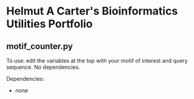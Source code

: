 # Helmut A Carter's Bioinformatics Utilities Portfolio

## motif_counter.py
To use: edit the variables at the top with your motif of interest and query sequence. No dependencies.

Dependencies:
- none
